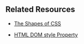 ## Related Resources

- [The Shapes of CSS](https://css-tricks.com/the-shapes-of-css/)

- [HTML DOM style Property](https://www.w3schools.com/jsref/prop_html_style.asp)
